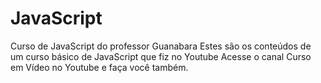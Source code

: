 # JavaScript
 Curso de JavaScript do professor Guanabara
 Estes são os conteúdos de um curso básico de JavaScript que fiz no Youtube
 Acesse o canal Curso em Vídeo no Youtube e faça você também.

